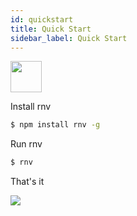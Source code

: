 ```yaml
---
id: quickstart
title: Quick Start
sidebar_label: Quick Start
---
```


<img src="https://renative.org/img/ic_quickstart.png" width=50 height=50 />

Install rnv

```bash
$ npm install rnv -g
```

Run rnv

```bash
$ rnv
```

That's it

![](https://media.giphy.com/media/QC7Pr3M4gN0yuEDGgj/giphy.gif)
